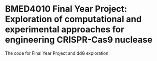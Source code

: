 # BMED4010 Final Year Project: Exploration of computational and experimental approaches for engineering CRISPR-Cas9 nuclease


The code for Final Year Project and ddG exploration
